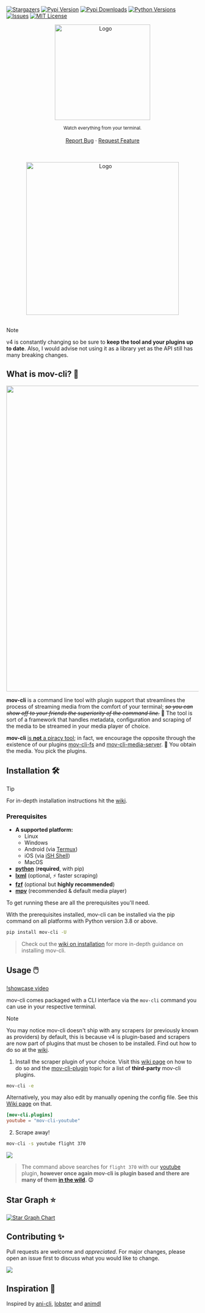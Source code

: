 <a name="readme-top"></a>

[![Stargazers][stars-shield]][stars-url]
[![Pypi Version][pypi-shield]][pypi-url]
[![Pypi Downloads][pypi-dl-shield]][pypi-stats-url]
[![Python Versions][python-shield]][pypi-url]
[![Issues][issues-shield]][issues-url]
[![MIT License][license-shield]][license-url]


<div align="center">

  <a href="https://github.com/mov-cli/mov-cli">
    <img src="https://github.com/mov-cli/mov-cli/assets/132799819/a23bec13-881d-41b9-b596-b31c6698b89e" alt="Logo" width="250">
  </a>

  <sub>Watch everything from your terminal.</sub>
  <br>
  <br>
  <a href="https://github.com/mov-cli/mov-cli/issues">Report Bug</a>
  ·
  <a href="https://github.com/mov-cli/mov-cli/issues">Request Feature</a>

  <br>
  <br>
  <a href="https://discord.gg/BMzC7ePsBV">
    <img src="https://invidget.switchblade.xyz/BMzC7ePsBV" alt="Logo" width="400">
  </a>

</div>
<br>

> [!Note]
> v4 is constantly changing so be sure to **keep the tool and your plugins up to date**. Also, I would advise not using it as a library yet as the API still has many breaking changes.

## What is mov-cli? 💫

<div align="center">

  <img width="800px" src="https://github.com/mov-cli/mov-cli/assets/66202304/fa78b38c-0df0-464a-a78e-cb8a04cdc885">

</div>

**mov-cli** is a command line tool with plugin support that streamlines the process of streaming media from the comfort of your terminal; ~~*so you can show off to your friends the superiority of the command line.*~~ 💪 The tool is sort of a framework that handles metadata, configuration and scraping of the media to be streamed in your media player of choice.

**mov-cli** [is **not** a piracy tool](./disclaimer.md); in fact, we encourage the opposite through the existence of our plugins [mov-cli-fs](https://github.com/mov-cli/mov-cli-files) and [mov-cli-media-server](https://github.com/mov-cli/mov-cli-ms). 🫵 You obtain the media. You pick the plugins.

## Installation 🛠️

> [!TIP]
> For in-depth installation instructions hit the [wiki](https://github.com/mov-cli/mov-cli/wiki/Installation).

### Prerequisites
- **A supported platform:**
  - Linux
  - Windows
  - Android (via [Termux](https://termux.dev/en/))
  - iOS (via [iSH Shell](https://ish.app/))
  - MacOS
- **[python](https://www.python.org/downloads/)** (**required**, with pip)
- **[lxml](https://pypi.org/project/lxml/)** (optional, ⚡ faster scraping)
- **[fzf](https://github.com/junegunn/fzf?tab=readme-ov-file#installation)** (optional but **highly recommended**)
- **[mpv](https://mpv.io/installation/)** (recommended & default media player)

To get running these are all the prerequisites you'll need.

With the prerequisites installed, mov-cli can be installed via the pip command on all platforms with Python version 3.8 or above.

```sh
pip install mov-cli -U
```
> Check out the [wiki on installation](https://github.com/mov-cli/mov-cli/wiki/Installation) for more in-depth guidance on installing mov-cli.

## Usage 🖱️
[!showcase video](https://github.com/mov-cli/mov-cli/assets/132799819/d924c3f5-775c-46a3-97f5-ff27433b69dd)

mov-cli comes packaged with a CLI interface via the `mov-cli` command you can use in your respective terminal. 

> [!NOTE]
> You may notice mov-cli doesn't ship with any scrapers (or previously known as providers) by default, this is because v4 is plugin-based and scrapers are now part of plugins that must be chosen to be installed.
> Find out how to do so at the [wiki](https://github.com/mov-cli/mov-cli/wiki#plugins).

1. Install the scraper plugin of your choice. Visit this [wiki page](https://github.com/mov-cli/mov-cli/wiki/Plugins) on how to do so and the [mov-cli-plugin](https://github.com/topics/mov-cli-plugin) topic for a list of **third-party** mov-cli plugins.
```sh
mov-cli -e
```
Alternatively, you may also edit by manually opening the config file. See this [Wiki page](https://github.com/mov-cli/mov-cli/wiki/Configuration#introduction) on that.  
```toml
[mov-cli.plugins]
youtube = "mov-cli-youtube"
```

2. Scrape away!
```sh
mov-cli -s youtube flight 370
```
<img src="https://github.com/mov-cli/mov-cli/assets/132799819/8ccbd4b9-16d7-44cd-af8c-f788da1d5118">

> The command above searches for `flight 370` with our [youtube](https://github.com/mov-cli/mov-cli-youtube) plugin, **however once again mov-cli is plugin based and there are many of them [in the wild](https://github.com/topics/mov-cli-plugin). 😉**

## Star Graph ⭐
[![Star Graph Chart](https://api.star-history.com/svg?repos=mov-cli/mov-cli&type=Date)](https://star-history.com/#mov-cli/mov-cli&Date)

## Contributing ✨
Pull requests are welcome and *appreciated*. For major changes, please open an issue first to discuss what you would like to change.

<a href = "https://github.com/mov-cli/mov-cli/graphs/contributors">
  <img src = "https://contrib.rocks/image?repo=mov-cli/mov-cli"/>
</a>

## Inspiration 🌟
Inspired by [ani-cli](https://github.com/pystardust/ani-cli), [lobster](https://github.com/justchokingaround/lobster) and [animdl](https://github.com/justfoolingaround/animdl)

<!-- MARKDOWN LINKS & IMAGES -->
<!-- https://www.markdownguide.org/basic-syntax/#reference-style-links -->
[contributors-shield]: https://img.shields.io/github/contributors/mov-cli/mov-cli.svg?style=for-the-badge
[contributors-url]: https://github.com/mov-cli/mov-cli/graphs/contributors
[forks-shield]: https://img.shields.io/github/forks/mov-cli/mov-cli.svg?style=for-the-badge
[forks-url]: https://github.com/mov-cli/mov-cli/network/members
[stars-shield]: https://img.shields.io/github/stars/mov-cli/mov-cli?style=flat
[stars-url]: https://github.com/mov-cli/mov-cli/stargazers
[pypi-shield]: https://img.shields.io/pypi/v/mov-cli?style=flat
[pypi-url]: https://pypi.org/project/mov-cli/
[pypi-stats-url]: https://pypistats.org/packages/mov-cli
[python-shield]: https://img.shields.io/pypi/pyversions/mov-cli?style=flat
[issues-shield]: https://img.shields.io/github/issues/mov-cli/mov-cli?style=flat
[issues-url]: https://github.com/mov-cli/mov-cli/issues
[license-shield]: https://img.shields.io/github/license/mov-cli/mov-cli?style=flat
[license-url]: ./LICENSE
[pypi-dl-shield]: https://img.shields.io/pypi/dm/mov-cli?color=informational&label=pypi%20downloads
